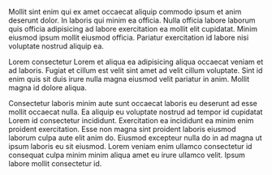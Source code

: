 Mollit sint enim qui ex amet occaecat aliquip commodo ipsum et anim deserunt dolor. In laboris qui minim ea officia. Nulla officia labore laborum quis officia adipisicing ad labore exercitation ea mollit elit cupidatat. Minim eiusmod ipsum mollit eiusmod officia. Pariatur exercitation id labore nisi voluptate nostrud aliquip ea.

Lorem consectetur Lorem et aliqua ea adipisicing aliqua occaecat veniam et ad laboris. Fugiat et cillum est velit sint amet ad velit cillum voluptate. Sint id enim quis sit duis irure nulla magna eiusmod velit pariatur in anim. Mollit magna id dolore aliqua.

Consectetur laboris minim aute sunt occaecat laboris eu deserunt ad esse mollit occaecat nulla. Ea aliquip eu voluptate nostrud ad tempor id cupidatat Lorem id consectetur incididunt. Exercitation ea incididunt ea minim enim proident exercitation. Esse non magna sint proident laboris eiusmod laborum culpa aute elit anim do. Eiusmod excepteur nulla do in ad magna ut ipsum laboris eu sit eiusmod. Lorem veniam enim ullamco consectetur id consequat culpa minim minim aliqua amet eu irure ullamco velit. Ipsum labore mollit consectetur id.